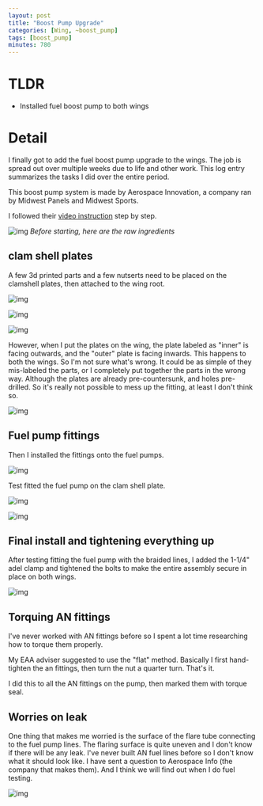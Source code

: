 ```yaml
---
layout: post
title: "Boost Pump Upgrade"
categories: [Wing, ~boost_pump]
tags: [boost_pump]
minutes: 780
---
```


# TLDR

- Installed fuel boost pump to both wings

# Detail

I finally got to add the fuel boost pump upgrade to the wings. The job is spread out over multiple weeks due to life and other work. This log entry summarizes the tasks I did over the entire period.

This boost pump system is made by Aerospace Innovation, a company ran by Midwest Panels and Midwest Sports.

I followed their [video instruction](https://www.youtube.com/watch?v=7pdvVVJbmzQ&list=PLct-i1ThgHWcq5qc3sLU2xv5L7V3TT0Ud) step by step.

![img](https://lh3.googleusercontent.com/pw/AP1GczOfpWCmMs6Y7wQ5ayoafBdvGUSHi5kQnXjc9u-aWCmJDpGaMDwBsokJxnINyQ5sM4sq06tznP-mSlGl6wyQNBb0Jqv_P6fwWAjfhvZwq5gBhacfrj0nW-T8e2kgKhRuIEXzdqnQp65rLoXeIyE2rUqiRg=w2274-h1712-s-no-gm?authuser=0)
_Before starting, here are the raw ingredients_

## clam shell plates

A few 3d printed parts and a few nutserts need to be placed on the clamshell plates, then attached to the wing root.

![img](https://lh3.googleusercontent.com/pw/AP1GczN3fXQSSFAala1giSHqKD3BnerVF4nTOq7w8OwjwxFNpm-LD5vNDoQH9C8vzoce9J8sEUM-ysw_s-z30Ft8cZE8TDKvhmYKw3qMZIztTdcn3asFHEAyQtWmOKFsWK5c5Lq5Gpzpiru3tLxlo10qpFK1nQ=w1290-h1712-s-no-gm?authuser=0)

![img](https://lh3.googleusercontent.com/pw/AP1GczNtwwdTAfsZyFirsTbPfTuybEFzVl0D9zPB62wn0rB6N3EDAvpCoVycyWEPf5uGST0_A4FrITjDVc0O3P1UNwJfbilWg1SVE8K6AMmBfppbQamSXIBLKwTICDreTrWNporvxRJhKIxYm-yW3b1IKN-ggw=w2274-h1712-s-no-gm?authuser=0)

![img](https://lh3.googleusercontent.com/pw/AP1GczP2WjnX9ZOh9bjEwgbpP4zHdKaBNpaGx-vB2FTYV6JvjJaXvgztJs2gc862F07TYu-gh0P9tsXt2i-Noz3CV2OJX-j7mcdY9Lwjk8MSoIQMHNjhc9p2o7lTc_3UTENtd38CpuAm5bNgHaNVGsBtfWwXtQ=w2274-h1712-s-no-gm?authuser=0)

However, when I put the plates on the wing, the plate labeled as "inner" is facing outwards, and the "outer" plate is facing inwards. This happens to both the wings. So I'm not sure what's wrong. It could be as simple of they mis-labeled the parts, or I completely put together the parts in the wrong way. Although the plates are already pre-countersunk, and holes pre-drilled. So it's really not possible to mess up the fitting, at least I don't think so.

![img](https://lh3.googleusercontent.com/pw/AP1GczOSHXcS_UKjKevJrc5WG3ln-scqeunl0gQxjsG3fMMtgfJC3odT30-H5Bsu1V5Kb-IHoTPyWbPHVKXYiwHcqmuHZQjfxLZkR_tDpy2J9Wq4cn7F2ufYTCAQLp7TJ3HOfkzePnOT5w-ZcjHMZuvT4KkZyg=w2274-h1712-s-no-gm?authuser=0)

## Fuel pump fittings

Then I installed the fittings onto the fuel pumps.

![img](https://lh3.googleusercontent.com/pw/AP1GczOvF-QtVS1upHtQsGuTGnFJoRqNOFtuIba3UuR6Vtyaz4LMtUqYTvk2qr_29s0dZnoOziXSjP-OzK-ZV98c5s-FoWCEHg-36sUhGAeaf7YubUw0w7oS4dBt3TIWY2ESpiT1OZ4hUDsLObCoSsYr2LCZqQ=w2174-h2888-s-no-gm?authuser=0)

Test fitted the fuel pump on the clam shell plate.

![img](https://lh3.googleusercontent.com/pw/AP1GczPZhxaWqz7tMeSh9GHQ60OUy2gHGOHdf8HVVj7kIJb3fRdNAinHDhXyaTOFbkNMnaBjsvyye-gZgH4oIeMXgoaRLyNEunKaiqF6RAwkpjvryH5UiOQWEanpphQrqQ_zEQ_8camZf2ZXLjqrYDEcMF2InA=w3836-h2888-s-no-gm?authuser=0)

![img](https://lh3.googleusercontent.com/pw/AP1GczPuR8IO_-DsrPOM-QYbkTFTpIYELnavqk31xY6P0IMa1Ki1eflOFXqxoqO8RHrGHSeoiyYlpJuCe0MCKX67PHZBOE89MRaM2mYUAGHpVLmYqyv71tDuNWlBE4YDNuwVTfIdcZsKBkX5UDp9e34_VS-IWQ=w3836-h2888-s-no-gm?authuser=0)

## Final install and tightening everything up

After testing fitting the fuel pump with the braided lines, I added the 1-1/4" adel clamp and tightened the bolts to make the entire assembly secure in place on both wings.

![img](https://lh3.googleusercontent.com/pw/AP1GczO_lzgq92S1kuEWvGUjS7RnePkWHWQoBmIaEXcNe5Et-qxbV0itAlWTBiu1vjNzRX-g5f93EOUM3ebzpqdiPVoeFPuxiUXU2TA1LqF8TRlhzNt4OjInJIidSAHLmzSp833ZdvY9PGX4vj9T2kG2ACg7ng=w2174-h2888-s-no-gm?authuser=0)

## Torquing AN fittings

I've never worked with AN fittings before so I spent a lot time researching how to torque them properly.

My EAA adviser suggested to use the "flat" method. Basically I first hand-tighten the an fittings, then turn the nut a quarter turn. That's it.

I did this to all the AN fittings on the pump, then marked them with torque seal.

## Worries on leak

One thing that makes me worried is the surface of the flare tube connecting to the fuel pump lines. The flaring surface is quite uneven and I don't know if there will be any leak. I've never built AN fuel lines before so I don't know what it should look like. I have sent a question to Aerospace Info (the company that makes them). And I think we will find out when I do fuel testing.

![img](https://lh3.googleusercontent.com/pw/AP1GczN55fbqO4YVs-772P3YvAgXbVKC53ZUK7eAzD3iGbguSNXl3CNucXuCUDbnhExJ8LIKDiNly-FQZl45cx3zztn7XrH-nGNr8IOY9MwztOhZdNTO46VgXJaMsicmeneGrtIyGku6cDBQNH_asIVZdi82QA=w2174-h2888-s-no-gm?authuser=0)
